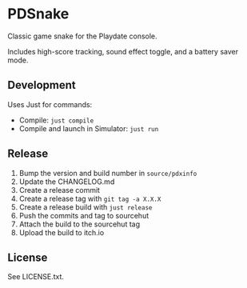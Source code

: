 # PDSnake

Classic game snake for the Playdate console.

Includes high-score tracking, sound effect toggle, and a battery saver mode.

## Development

Uses Just for commands:

- Compile: `just compile`
- Compile and launch in Simulator: `just run`

## Release

1. Bump the version and build number in `source/pdxinfo`
2. Update the CHANGELOG.md
3. Create a release commit
4. Create a release tag with `git tag -a X.X.X`
5. Create a release build with `just release`
6. Push the commits and tag to sourcehut
7. Attach the build to the sourcehut tag
8. Upload the build to itch.io

## License

See LICENSE.txt.
